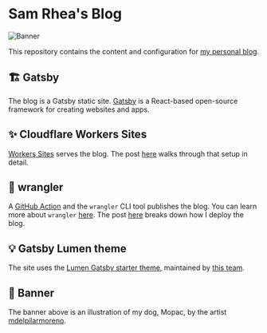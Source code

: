 # Sam Rhea's Blog

![Banner](/banner.png)

This repository contains the content and configuration for [my personal blog](https://blog.samrhea.com).

## 🏗️ Gatsby

The blog is a Gatsby static site. [Gatsby](https://www.gatsbyjs.com/) is a React-based open-source framework for creating websites and apps.

## ✨ Cloudflare Workers Sites

[Workers Sites](https://developers.cloudflare.com/workers/sites/) serves the blog. The post [here](https://blog.samrhea.com/posts/2020/migrate-blog-to-workers) walks through that setup in detail.

## 🤠 wrangler

A [GitHub Action](https://github.com/TownLake/blog-samrhea/tree/draft/2021-end-of-year/.github/workflows) and the `wrangler` CLI tool publishes the blog. You can learn more about `wrangler` [here](https://github.com/cloudflare/wrangler). The post [here](https://blog.samrhea.com/posts/2019/workers-github-deploy) breaks down how I deploy the blog.

## 💡 Gatsby Lumen theme

The site uses the [Lumen Gatsby starter theme](https://www.gatsbyjs.com/starters/alxshelepenok/gatsby-starter-lumen), maintained by [this team](https://github.com/alxshelepenok/gatsby-starter-lumen#contributors).

## 🐶 Banner

The banner above is an illustration of my dog, Mopac, by the artist [mdelpilarmoreno](https://www.fiverr.com/mdelpilarmoreno?source=order_page_user_message_inner_link).
